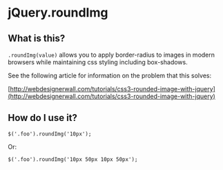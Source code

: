 jQuery.roundImg
==============

What is this?
-------------
`.roundImg(value)` allows you to apply border-radius to images in modern browsers while maintaining css styling including box-shadows.

See the following article for information on the problem that this solves:

[http://webdesignerwall.com/tutorials/css3-rounded-image-with-jquery](http://webdesignerwall.com/tutorials/css3-rounded-image-with-jquery)


How do I use it?
----------------
    $('.foo').roundImg('10px');

Or:

    $('.foo').roundImg('10px 50px 10px 50px');